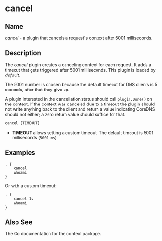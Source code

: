 # cancel

## Name

*cancel* - a plugin that cancels a request's context after 5001 milliseconds.

## Description

The *cancel* plugin creates a canceling context for each request. It adds a timeout that gets
triggered after 5001 milliseconds. This plugin is loaded by *default*.

The 5001 number is chosen because the default timeout for DNS clients is 5 seconds, after that they
give up.

A plugin interested in the cancellation status should call `plugin.Done()` on the context. If the
context was canceled due to a timeout the plugin should not write anything back to the client and
return a value indicating CoreDNS should not either; a zero return value should suffice for that.

~~~ txt
cancel [TIMEOUT]
~~~

* **TIMEOUT** allows setting a custom timeout. The default timeout is 5001 milliseconds (`5001 ms`)

## Examples

~~~ corefile
. {
    cancel
    whoami
}
~~~

Or with a custom timeout:

~~~ corefile
. {
    cancel 1s
    whoami
}
~~~

## Also See

The Go documentation for the context package.
